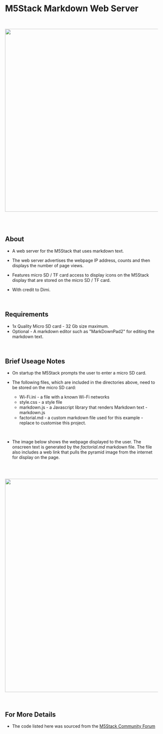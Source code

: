 # M5Stack Markdown Web Server
<br />

<p align="center">
<img src="https://github.com/PartsandCircuits/M5Stack-MarkdownWebServer/blob/master/Screenshot-01.png" width="600">
</p>

<br />
<br />

## About

- A web server for the M5Stack that uses markdown text. 

- The web server advertises the webpage IP address, counts and then displays the number of page views.

- Features micro SD / TF card access to display icons on the M5Stack display that are stored on the micro SD / TF card. 

- With credit to Dimi.

<br />  

## Requirements

- 1x  Quality Micro SD card - 32 Gb size maximum.
- Optional - A markdown editor such as "MarkDownPad2" for editing the markdown text.

<br />

## Brief Useage Notes

- On startup the M5Stack prompts the user to enter a micro SD card.

- The following files, which are included in the directories above, need to be stored on the micro SD card:

    - Wi-Fi.ini  -  a file with a known Wi-Fi networks
    - style.css  -  a style file    
    - markdown.js  -  a Javascript library that renders Markdown text  -  markdown.js
    - factorial.md  -  a custom markdown file used for this example - replace to customise this project.  

<br />

- The image below shows the webpage displayed to the user. The onscreen text is generated by the *factorial.md* markdown file. The file also includes a web link that pulls the pyramid image from the internet for display on the page. 

<br />
<br />

<p align="center">
<img src="https://github.com/PartsandCircuits/M5Stack-MarkdownWebServer/blob/master/Screenshot-02.png" width="700">
</p>


<br />

## For More Details

- The code listed here was sourced from the [M5Stack Community Forum](http://forum.m5stack.com/topic/110/lesson-5-tf-markdown-web-server)



<br />  
<br />  


